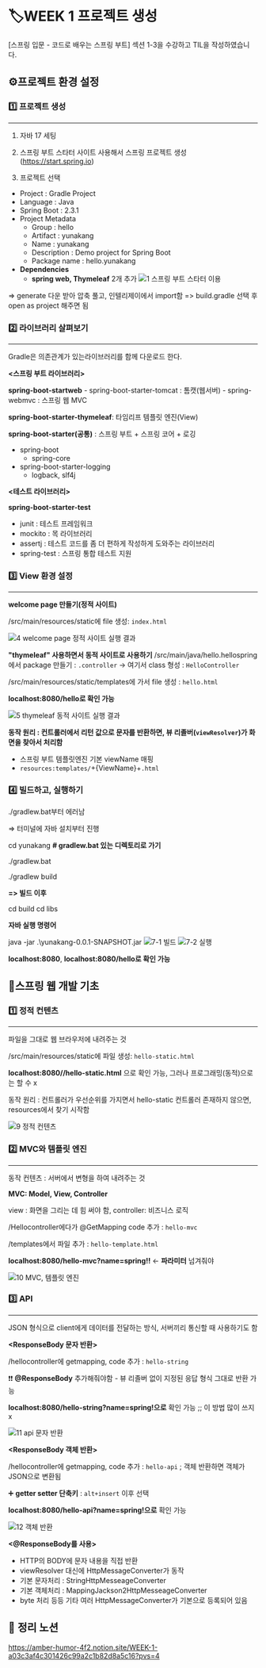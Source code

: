 # 🏷️WEEK 1 프로젝트 생성
[스프링 입문 - 코드로 배우는 스프링 부트] 섹션 1-3을 수강하고 TIL을 작성하였습니다.
## ⚙️프로젝트 환경 설정
### 1️⃣ 프로젝트 생성
---------------------
1. 자바 17 세팅

2. 스프링 부트 스타터 사이트 사용해서 스프링 프로젝트 생성 (<https://start.spring.io>)

3. 프로젝트 선택
- Project : Gradle Project
- Language : Java
- Spring Boot : 2.3.1
- Project Metadata
    - Group : hello
    - Artifact : yunakang
    - Name : yunakang
    - Description : Demo project for Spring Boot
    - Package name : hello.yunakang
- **Dependencies**
    - **spring web, Thymeleaf** 2개 추가
![1  스프링 부트 스타터 이용](https://github.com/user-attachments/assets/c62dcdda-0737-4608-b007-4be6677792cb)

=> generate 다운 받아 압축 풀고, 인텔리제이에서 import함 => build.gradle 선택 후 open as project 해주면 됨

### 2️⃣ 라이브러리 살펴보기
-----------------------
Gradle은 의존관계가 있는라이브러리를 함께 다운로드 한다.

**<스프링 부트 라이브러리>**

**spring-boot-startweb**
	- spring-boot-starter-tomcat : 톰캣(웹서버)
	- spring-webmvc : 스프링 웹 MVC
	
**spring-boot-starter-thymeleaf**: 타임리프 템플릿 엔진(View)

**spring-boot-starter(공통)** : 스프링 부트 + 스프링 코어 + 로깅
 - spring-boot
	 - spring-core
 - spring-boot-starter-logging
	 - logback, slf4j
	 
**<테스트 라이브러리>**

**spring-boot-starter-test**
 - junit : 테스트 프레임워크
 - mockito : 목 라이브러리
 - assertj : 테스트 코드를 좀 더 편하게 작성하게 도와주는 라이브러리
 - spring-test : 스프링 통합 테스트 지원

### 3️⃣ View 환경 설정
--------------------------
**welcome page 만들기(정적 사이트)**

/src/main/resources/static에 file 생성: `index.html`

![4  welcome page 정적 사이트 실행 결과](https://github.com/user-attachments/assets/a3c842bd-c5fa-4a19-9462-e5ddabf44e3d)

**"thymeleaf" 사용하면서 동적 사이트로 사용하기**
/src/main/java/hello.hellospring에서 package 만들기 : `.controller` → 여기서 class 형성 : `HelloController` 

/src/main/resources/static/templates에 가서 file 생성 : `hello.html`

**localhost:8080/hello로 확인 가능**

![5  thymeleaf 동적 사이트 실행 결과](https://github.com/user-attachments/assets/3570745f-33c3-42a8-877f-6bacb3f1209b)

**동작 원리 : 컨트롤러에서 리턴 값으로 문자를 반환하면, 뷰 리졸버(`viewResolver`)가 화면을 찾아서 처리함**

- 스프링 부트 템플릿엔진 기본 viewName 매핑
- `resources:templates/`+{ViewName}+`.html`

### 4️⃣ 빌드하고, 실행하기
./gradlew.bat부터 에러남

⇒ 터미널에 자바 설치부터 진행

cd yunakang **# gradlew.bat 있는 디렉토리로 가기**

./gradlew.bat

./gradlew build

**=> 빌드 이후**

cd build
cd libs

**자바 실행 명령어**

java -jar .\yunakang-0.0.1-SNAPSHOT.jar
![7-1 빌드](https://github.com/user-attachments/assets/2a9d47db-e09e-4c64-899f-5f3e4b3afc8b)
![7-2 실행](https://github.com/user-attachments/assets/e078204c-14e1-425b-8505-7030c1e7fedb)

**localhost:8080**, **localhost:8080/hello로 확인 가능**


## 🌱스프링 웹 개발 기초
### 1️⃣ 정적 컨텐츠
---------------------
파일을 그대로 웹 브라우저에 내려주는 것

/src/main/resources/static에 파일 생성: `hello-static.html`

**localhost:8080//hello-static.html** 으로 확인 가능, 그러나 프로그래밍(동적)으로는 할 수 x

동작 원리 : 컨트롤러가 우선순위를 가지면서 hello-static 컨트롤러 존재하지 않으면, resources에서 찾기 시작함

![9  정적 컨텐츠](https://github.com/user-attachments/assets/e4b8e5bf-7ef9-4c66-80c9-4607670c14eb)

### 2️⃣ MVC와 템플릿 엔진
---------------------------
동작 컨텐츠 : 서버에서 변형을 하여 내려주는 것

**MVC: Model, View, Controller**

view : 화면을 그리는 데 힘 써야 함, controller: 비즈니스 로직

/Hellocontroller에다가 @GetMapping code 추가 : `hello-mvc`

/templates에서 파일 추가 : `hello-template.html`

**localhost:8080/hello-mvc?name=spring!!** ← **파라미터** 넘겨줘야

![10  MVC, 템플릿 엔진](https://github.com/user-attachments/assets/e7e65dad-f2f5-4361-a1e9-30dd568b9552)

### 3️⃣ API
--------------------------
JSON 형식으로 client에게 데이터를 전달하는 방식, 서버끼리 통신할 때 사용하기도 함

**<ResponseBody 문자 반환>**

/hellocontroller에 getmapping, code 추가 : `hello-string`

❗❗ **@ResponseBody** 추가해줘야함 - 뷰 리졸버  없이 지정된 응답 형식 그대로 반환 가능

**localhost:8080/hello-string?name=spring!으로** 확인 가능 ;; 이 방법 많이 쓰지 x


![11  api 문자 반환](https://github.com/user-attachments/assets/b1f09ad7-263f-409f-b3be-4bb59750ed48)

**<ResponseBody 객체 반환>**

/hellocontroller에 getmapping, code 추가 : `hello-api` ; 객체 반환하면 객체가 JSON으로 변환됨

➕ **getter setter 단축키** : `alt+insert` 이후 선택

**localhost:8080/hello-api?name=spring!으로** 확인 가능

![12  객체 반환](https://github.com/user-attachments/assets/bce43c5d-c404-4d4b-8572-7220b36e6099)

**<@ResponseBody를 사용>**

- HTTP의 BODY에 문자 내용을 직접 반환
- viewResolver 대신에 HttpMessageConverter가 동작
- 기본 문자처리 : StringHttpMesseageConverter
- 기본 객체처리 : MappingJackson2HttpMesseageConverter
- byte 처리 등등 기타 여러 HttpMessageConverter가 기본으로 등록되어 있음

## 🧡 정리 노션

<https://amber-humor-4f2.notion.site/WEEK-1-a03c3af4c301426c99a2c1b82d8a5c16?pvs=4>






